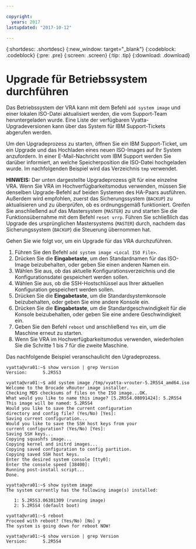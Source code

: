 ```yaml
---

copyright:
  years: 2017
lastupdated: "2017-10-12"

---
```


{:shortdesc: .shortdesc}
{:new_window: target="_blank"}
{:codeblock: .codeblock}
{:pre: .pre}
{:screen: .screen}
{:tip: .tip}
{:download: .download}

# Upgrade für Betriebssystem durchführen
Das Betriebssystem der VRA kann mit dem Befehl ``add system image`` und einer lokalen ISO-Datei aktualisiert werden, die vom Support-Team heruntergeladen wurde. Eine Liste der verfügbaren Vyatta-Upgradeversionen kann über das System für IBM Support-Tickets abgerufen werden.

Um den Upgradeprozess zu starten, öffnen Sie ein IBM Support-Ticket, um ein Upgrade und das Hochladen eines neuen ISO-Images auf Ihr System anzufordern. In einer E-Mail-Nachricht vom IBM Support werden Sie darüber informiert, an welche Speicherposition die ISO-Datei hochgeladen wurde. Im nachfolgenden Beispiel wird das Verzeichnis ``tmp`` verwendet.

**HINWEIS:** Der unten dargestellte Upgradeprozess gilt für eine einzelne VRA. Wenn Sie VRA im Hochverfügbarkeitsmodus verwenden, müssen Sie denselben Upgrade-Befehl auf beiden Systemen des HA-Paars ausführen. Außerdem wird empfohlen, zuerst das Sicherungssystem (`BACKUP`) zu aktualisieren und zu überprüfen, ob es ordnungsgemäß funktioniert. Greifen Sie anschließend auf das Mastersystem (`MASTER`) zu und starten Sie die Funktionsübernahme mit dem Befehl `reset vrrp`. Führen Sie schließlich das Upgrade des ursprünglichen Mastersystems (`MASTER`) durch, nachdem das Sicherungssystem (`BACKUP`) die Steuerung übernommen hat.

Gehen Sie wie folgt vor, um ein Upgrade für das VRA durchzuführen.

1. Führen Sie den Befehl ``add system image <Local ISO File>``.
2. Drücken Sie die **Eingabetaste**, um den Standardnamen für das ISO-Image beizubehalten, oder geben Sie einen anderen Namen ein.
3. Wählen Sie aus, ob das aktuelle Konfigurationsverzeichnis und die Konfigurationsdatei gespeichert werden sollen.
4. Wählen Sie aus, ob die SSH-Hostschlüssel aus Ihrer aktuellen Konfiguration gespeichert werden sollen.
5. Drücken Sie die **Eingabetaste**, um die Standardsystemkonsole beizubehalten, oder geben Sie eine andere Konsole ein.
6. Drücken Sie die **Eingabetaste**, um die Standardgeschwindigkeit für die Konsole beizubehalten, oder geben Sie eine andere Geschwindigkeit ein.
7. Geben Sie den Befehl `reboot` und anschließend `Yes` ein, um die Maschine erneut zu starten.
8. Wenn Sie VRA im Hochverfügbarkeitsmodus verwenden, wiederholen Sie die Schritte 1 bis 7 für die zweite Maschine.

Das nachfolgende Beispiel veranschaulicht den Ugradeprozess.

```
vyatta@vra01:~$ show version | grep Version
Version:      5.2R5S3

vyatta@vra01:~$ add system image /tmp/vyatta-vrouter-5.2R5S4_amd64.iso
Welcome to the Brocade vRouter image installer.
Checking MD5 checksums of files on the ISO image...OK.
What would you like to name this image? [5.2R5S4.08091424]: 5.2R5S4
This image will be named: 5.2R5S4
Would you like to save the current configuration
directory and config file? (Yes/No) [Yes]:
Saving current configuration...
Would you like to save the SSH host keys from your
current configuration? (Yes/No) [Yes]:
Saving SSH keys...
Copying squashfs image...
Copying kernel and initrd images...
Copying saved configuration to config partition.
Copying saved SSH host keys.
Enter the desired system console [tty0]:
Enter the console speed [38400]:
Running post-install script...
Done.

vyatta@vra01:~$ show system image
The system currently has the following image(s) installed:

   1: 5.2R5S3.06301309 (running image)
   2: 5.2R5S4 (default boot)

vyatta@vra01:~$ reboot
Proceed with reboot? (Yes/No) [No] y
The system is going down for reboot NOW!

vyatta@vra01:~$ show version | grep Version
Version:      5.2R5S4
```
